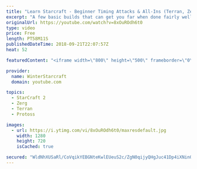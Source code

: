```yaml
---
title: "Learn Starcraft - Beginner Timing Attacks & All-Ins (Terran, Zerg & Protoss)"
excerpt: "A few basic builds that can get you far when done fairly well. Also important is how not to overextend and lose everything."
originalUrl: https://youtube.com/watch?v=8xOuROdh6t0
type: video
price: Free
length: PT58M11S
publishedDateTime: 2018-09-21T22:07:57Z
heat: 52

featuredContent: "<iframe width=\"800\" height=\"500\" frameborder=\"0\" src=\"https://www.youtube.com/embed/8xOuROdh6t0\" allow=\"accelerometer; autoplay; encrypted-media; gyroscope; picture-in-picture\" allowfullscreen></iframe>"

provider:
  name: WinterStarcraft
  domain: youtube.com

topics:
  - StarCraft 2
  - Zerg
  - Terran
  - Protoss

images:
  - url: https://i.ytimg.com/vi/8xOuROdh6t0/maxresdefault.jpg
    width: 1280
    height: 720
    isCached: true

secured: "WldNhXUSaRl/CoVqikYEBGNteKwlEUeuS2c/ZgN0qijyQHgJuc41Dp4iXNinO1DckFz3q8OTt82AdPwJrgVevGgNb1ik/QGdbTvEJ7de+pC5D8c6rNvsler+0Z8r/GvzdoHOwHFOMXw01KC4QcAfif2/Nfc510EQg+87YCUTgrqzx//FJX6SA7VHMJRcLdS8o8OAI+zpJiuKhVTzkW844I67019xsaLuepYZkFrP3AWc1MFwXppFpbkHoFK7XtJIGvoz3ha3hEkFwNTtg9zZKXHdDPmnnfJDPDJihRrRjZKr5vE0g/EPJ1YkCgJJozKSsQLyVzlsztP3Zt1VhFugL3wRU7FBzZGud/mKwC5Lj0VpnicLvMsnb7Nw6HwG9q/Js5qHKMRs5zdkPMlEU2Qv+eZwuzL9Bq+u0rPWJrzyaIY=;1UulbW+MQsKl1NSREnFa7Q=="
---
```


